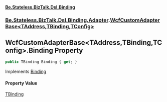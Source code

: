 #### [Be.Stateless.BizTalk.Dsl.Binding](README.md 'README')
### [Be.Stateless.BizTalk.Dsl.Binding.Adapter](Be.Stateless.BizTalk.Dsl.Binding.Adapter.md 'Be.Stateless.BizTalk.Dsl.Binding.Adapter').[WcfCustomAdapterBase&lt;TAddress,TBinding,TConfig&gt;](WcfCustomAdapterBase_TAddress,TBinding,TConfig_.md 'Be.Stateless.BizTalk.Dsl.Binding.Adapter.WcfCustomAdapterBase<TAddress,TBinding,TConfig>')

## WcfCustomAdapterBase<TAddress,TBinding,TConfig>.Binding Property

```csharp
public TBinding Binding { get; }
```

Implements [Binding](IAdapterConfigBinding_T_.Binding.md 'Be.Stateless.BizTalk.Dsl.Binding.Adapter.IAdapterConfigBinding<T>.Binding')

#### Property Value
[TBinding](WcfCustomAdapterBase_TAddress,TBinding,TConfig_.md#Be.Stateless.BizTalk.Dsl.Binding.Adapter.WcfCustomAdapterBase_TAddress,TBinding,TConfig_.TBinding 'Be.Stateless.BizTalk.Dsl.Binding.Adapter.WcfCustomAdapterBase<TAddress,TBinding,TConfig>.TBinding')